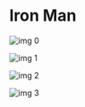 # Iron Man

![img 0](https://i.imgur.com/9dlKKQ9.jpg)

![img 1](https://i.imgur.com/ScZdNxK.jpg)

![img 2](https://i.imgur.com/ACYO7qb.jpg)

![img 3](https://i.imgur.com/Zg0NPJd.jpg)

